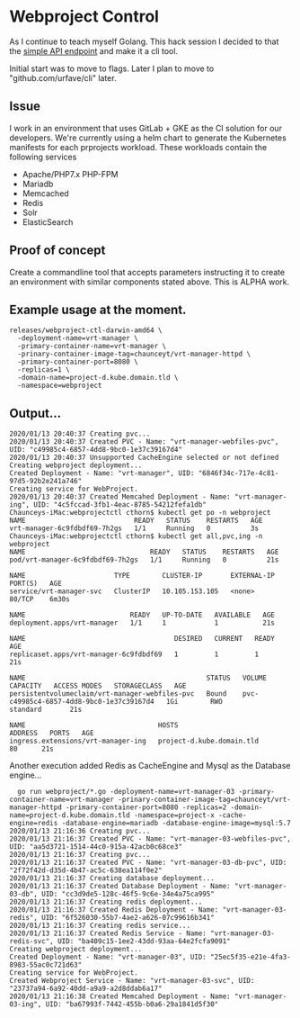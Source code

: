 # Webproject Control

As I continue to teach myself Golang. This hack session I decided to that the [simple API endpoint](webproject-api-using-gin) and make it a cli tool.

Initial start was to move to flags. Later I plan to move to "github.com/urfave/cli" later.

## Issue

I work in an environment that uses GitLab + GKE as the CI solution for our developers. We're currently using a helm chart to generate the Kubernetes manifests for each prprojects workload. These workloads contain the following services

- Apache/PHP7.x PHP-FPM
- Mariadb
- Memcached
- Redis
- Solr
- ElasticSearch

## Proof of concept

Create a commandline tool that accepts parameters instructing it to create an environment with similar components stated above. This is ALPHA work.

## Example usage at the moment.

```
releases/webproject-ctl-darwin-amd64 \
  -deployment-name=vrt-manager \
  -primary-container-name=vrt-manager \
  -prinary-container-image-tag=chaunceyt/vrt-manager-httpd \
  -primary-container-port=8080 \
  -replicas=1 \
  -domain-name=project-d.kube.domain.tld \
  -namespace=webproject
```

## Output...

```
2020/01/13 20:40:37 Creating pvc...
2020/01/13 20:40:37 Created PVC - Name: "vrt-manager-webfiles-pvc", UID: "c49985c4-6857-4dd8-9bc0-1e37c39167d4"
2020/01/13 20:40:37 Unsupported CacheEngine selected or not defined
Creating webproject deployment...
Created Deployment - Name: "vrt-manager", UID: "6846f34c-717e-4c81-97d5-92b2e241a746"
Creating service for WebProject.
2020/01/13 20:40:37 Created Memcahed Deployment - Name: "vrt-manager-ing", UID: "4c5fccad-3fb1-4eac-8785-54212fefa1db"
Chaunceys-iMac:webprojectctl cthorn$ kubectl get po -n webproject
NAME                           READY   STATUS    RESTARTS   AGE
vrt-manager-6c9fdbdf69-7h2gs   1/1     Running   0          3s
Chaunceys-iMac:webprojectctl cthorn$ kubectl get all,pvc,ing -n webproject
NAME                               READY   STATUS    RESTARTS   AGE
pod/vrt-manager-6c9fdbdf69-7h2gs   1/1     Running   0          21s

NAME                      TYPE        CLUSTER-IP       EXTERNAL-IP   PORT(S)   AGE
service/vrt-manager-svc   ClusterIP   10.105.153.105   <none>        80/TCP    6m30s

NAME                          READY   UP-TO-DATE   AVAILABLE   AGE
deployment.apps/vrt-manager   1/1     1            1           21s

NAME                                     DESIRED   CURRENT   READY   AGE
replicaset.apps/vrt-manager-6c9fdbdf69   1         1         1       21s

NAME                                             STATUS   VOLUME                                     CAPACITY   ACCESS MODES   STORAGECLASS   AGE
persistentvolumeclaim/vrt-manager-webfiles-pvc   Bound    pvc-c49985c4-6857-4dd8-9bc0-1e37c39167d4   1Gi        RWO            standard       21s

NAME                                 HOSTS                       ADDRESS   PORTS   AGE
ingress.extensions/vrt-manager-ing   project-d.kube.domain.tld             80      21s
```


Another execution added Redis as CacheEngine and Mysql as the Database engine...

```
  go run webproject/*.go -deployment-name=vrt-manager-03 -primary-container-name=vrt-manager -prinary-container-image-tag=chaunceyt/vrt-manager-httpd -primary-container-port=8080 -replicas=2 -domain-name=project-d.kube.domain.tld -namespace=project-x -cache-engine=redis -database-engine=mariadb -database-engine-image=mysql:5.7
2020/01/13 21:16:36 Creating pvc...
2020/01/13 21:16:37 Created PVC - Name: "vrt-manager-03-webfiles-pvc", UID: "aa5d3721-1514-44c0-915a-42acb0c68ce3"
2020/01/13 21:16:37 Creating pvc...
2020/01/13 21:16:37 Created PVC - Name: "vrt-manager-03-db-pvc", UID: "2f72f42d-d35d-4b47-ac5c-638ea114f0e2"
2020/01/13 21:16:37 Creating database deployment...
2020/01/13 21:16:37 Created Database Deployment - Name: "vrt-manager-03-db", UID: "cc3d9de5-128c-46f5-9c6e-34e4a75ca995"
2020/01/13 21:16:37 Creating redis deployment...
2020/01/13 21:16:37 Created Redis Deployment - Name: "vrt-manager-03-redis", UID: "6f526030-55b7-4ae2-a626-07c99616b341"
2020/01/13 21:16:37 Creating redis service...
2020/01/13 21:16:37 Created Redis Service - Name: "vrt-manager-03-redis-svc", UID: "ba409c15-1ee2-43dd-93aa-64e2fcfa9091"
Creating webproject deployment...
Created Deployment - Name: "vrt-manager-03", UID: "25ec5f35-e21e-4fa3-8983-55ac0c721d63"
Creating service for WebProject.
Created Webproject Service - Name: "vrt-manager-03-svc", UID: "23737a94-6a92-40dd-a9a9-a2d8ddab6a17"
2020/01/13 21:16:38 Created Memcahed Deployment - Name: "vrt-manager-03-ing", UID: "ba67993f-7442-455b-b0a6-29a1841d5f30"
```


